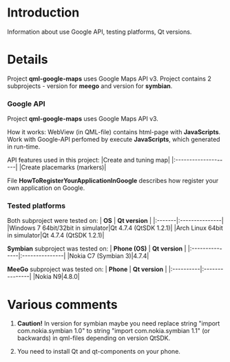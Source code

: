 # Introduction #

Information about use Google API, testing platforms, Qt versions.

# Details #

Project **qml-google-maps** uses Google Maps API v3. Project contains 2 subprojects - version for **meego** and version for **symbian**.

### Google API ###

Project **qml-google-maps** uses Google Maps API v3.

How it works:
WebView (in QML-file) contains html-page with **JavaScripts**. Work with Google-API perfomed by execute **JavaScripts**, which generated in run-time.

API features used in this project:
|Create and tuning map|
|:--------------------|
|Create placemarks (markers)|

File **HowToRegisterYourAppIicationInGoogle** describes how register your own application on Google.

### Tested platforms ###
Both subproject were tested on:
| **OS** | **Qt version** |
|:-------|:---------------|
|Windows 7 64bit/32bit in simulator|Qt 4.7.4 (QtSDK 1.2.1)|
|Arch Linux 64bit in simulator|Qt 4.7.4 (QtSDK 1.2.1)|

**Symbian** subproject was tested on:
| **Phone (OS)** | **Qt version** |
|:---------------|:---------------|
|Nokia C7 (Symbian 3)|4.7.4|

**MeeGo** subproject was tested on:
| **Phone** | **Qt version** |
|:----------|:---------------|
|Nokia N9|4.8.0|


# Various comments #
1. **Caution!** In version for symbian maybe you need replace string "import com.nokia.symbian 1.0" to string "import com.nokia.symbian 1.1" (or backwards) in qml-files depending on version QtSDK.

2. You need to install Qt and qt-components on your phone.